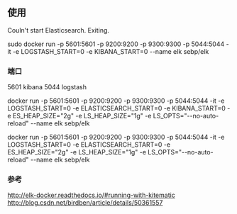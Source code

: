 ## 使用

Couln't start Elasticsearch. Exiting.


sudo docker run -p 5601:5601 -p 9200:9200 -p 9300:9300 -p 5044:5044 -it -e LOGSTASH_START=0 -e KIBANA_START=0 --name elk sebp/elk

### 端口
5601 kibana
5044 logstash 

docker run -p 5601:5601 -p 9200:9200 -p 9300:9300 -p 5044:5044 -it  -e LOGSTASH_START=0 -e ELASTICSEARCH_START=0 -e KIBANA_START=0 -e ES_HEAP_SIZE="2g" -e LS_HEAP_SIZE="1g" -e LS_OPTS="--no-auto-reload" --name elk sebp/elk

docker run -p 5601:5601 -p 9200:9200 -p 9300:9300 -p 5044:5044 -it  -e LOGSTASH_START=0 -e ELASTICSEARCH_START=0  -e ES_HEAP_SIZE="2g" -e LS_HEAP_SIZE="1g" -e LS_OPTS="--no-auto-reload" --name elk sebp/elk

### 参考
http://elk-docker.readthedocs.io/#running-with-kitematic
http://blog.csdn.net/birdben/article/details/50361557




